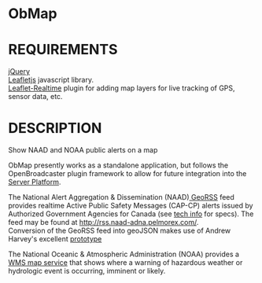 ObMap
=====

REQUIREMENTS
============
<a href="http://jquery.com">jQuery</a><br>
<a href="http://leafletjs.com">Leafletjs</a> javascript library.<br>
<a href="https://github.com/perliedman/leaflet-realtime">Leaflet-Realtime</a> plugin for adding map layers for live tracking of GPS, sensor data, etc.

DESCRIPTION
===========
Show NAAD and NOAA public alerts on a map

ObMap presently works as a standalone application, but follows the OpenBroadcaster plugin framework to allow for future integration into the <a href="https://github.com/openbroadcaster/Server"> Server Platform</a>.

The National Alert Aggregation & Dissemination (NAAD)<a href="https://alerts.pelmorex.com/activealertscanada/"> GeoRSS</a> feed provides realtime Active Public Safety Messages (CAP-CP) alerts issued by Authorized Government Agencies for Canada (see <a href="https://alerts.pelmorex.com/techinfo/">tech info</a> for specs). The feed may be found at <a href="http://rss.naad-adna.pelmorex.com/">http://rss.naad-adna.pelmorex.com/</a>.<br> Conversion of the GeoRSS feed into geoJSON makes use of Andrew Harvey's excellent <a href="https://github.com/andrewharvey/map.rfs"> prototype</a>

The National Oceanic & Atmospheric Administration (NOAA) provides a <a href="http://gis.srh.noaa.gov/arcgis/rest/services/watchwarn/MapServer">WMS map service</a> that shows where a warning of hazardous weather or hydrologic event is occurring, imminent or likely.

